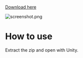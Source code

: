 [Download here](https://github.com/ajayyy/FinalProject/releases)

![screenshot.png](https://res.cloudinary.com/hpiynhbhq/image/upload/v1515093489/hh5rnvgzbdupqmdhjeks.png)

# How to use

Extract the zip and open with Unity.

